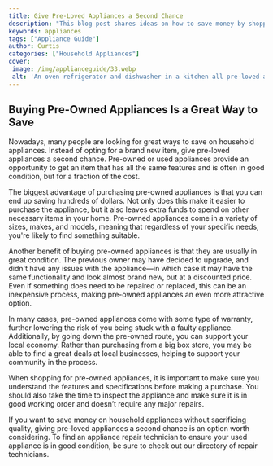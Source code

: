 ```yaml
---
title: Give Pre-Loved Appliances a Second Chance
description: "This blog post shares ideas on how to save money by shopping for pre-loved home appliances Find out how to make sure you get quality gear at a great price and second hand deals that will let you experience the joy of owning your dream appliances"
keywords: appliances
tags: ["Appliance Guide"]
author: Curtis
categories: ["Household Appliances"]
cover: 
 image: /img/applianceguide/33.webp
 alt: 'An oven refrigerator and dishwasher in a kitchen all pre-loved appliances'
---
```

## Buying Pre-Owned Appliances Is a Great Way to Save

Nowadays, many people are looking for great ways to save on household appliances. Instead of opting for a brand new item, give pre-loved appliances a second chance. Pre-owned or used appliances provide an opportunity to get an item that has all the same features and is often in good condition, but for a fraction of the cost.

The biggest advantage of purchasing pre-owned appliances is that you can end up saving hundreds of dollars. Not only does this make it easier to purchase the appliance, but it also leaves extra funds to spend on other necessary items in your home. Pre-owned appliances come in a variety of sizes, makes, and models, meaning that regardless of your specific needs, you're likely to find something suitable.

Another benefit of buying pre-owned appliances is that they are usually in great condition. The previous owner may have decided to upgrade, and didn't have any issues with the appliance—in which case it may have the same functionality and look almost brand new, but at a discounted price. Even if something does need to be repaired or replaced, this can be an inexpensive process, making pre-owned appliances an even more attractive option.

In many cases, pre-owned appliances come with some type of warranty, further lowering the risk of you being stuck with a faulty appliance. Additionally, by going down the pre-owned route, you can support your local economy. Rather than purchasing from a big box store, you may be able to find a great deals at local businesses, helping to support your community in the process.

When shopping for pre-owned appliances, it is important to make sure you understand the features and specifications before making a purchase. You should also take the time to inspect the appliance and make sure it is in good working order and doesn’t require any major repairs. 

If you want to save money on household appliances without sacrificing quality, giving pre-loved appliances a second chance is an option worth considering. To find an appliance repair technician to ensure your used appliance is in good condition, be sure to check out our directory of repair technicians.
